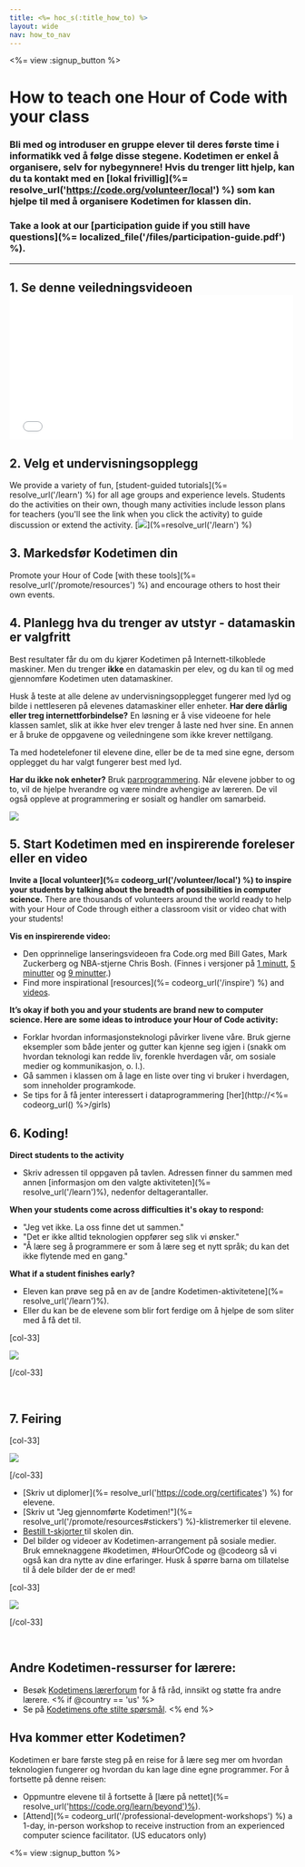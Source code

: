 ```yaml
---
title: <%= hoc_s(:title_how_to) %>
layout: wide
nav: how_to_nav
---
```

<%= view :signup_button %>

# How to teach one Hour of Code with your class

### Bli med og introduser en gruppe elever til deres første time i informatikk ved å følge disse stegene. Kodetimen er enkel å organisere, selv for nybegynnere! Hvis du trenger litt hjelp, kan du ta kontakt med en [lokal frivillig](%= resolve_url('https://code.org/volunteer/local') %) som kan hjelpe til med å organisere Kodetimen for klassen din.

### Take a look at our [participation guide if you still have questions](%= localized_file('/files/participation-guide.pdf') %).

* * *

## 1. Se denne veiledningsvideoen <iframe width="500" height="255" src="//www.youtube.com/embed/SrnvvWDm73k" frameborder="0" allowfullscreen mark="crwd-mark"></iframe> 

## 2. Velg et undervisningsopplegg

We provide a variety of fun, [student-guided tutorials](%= resolve_url('/learn') %) for all age groups and experience levels. Students do the activities on their own, though many activities include lesson plans for teachers (you'll see the link when you click the activity) to guide discussion or extend the activity. [![](/images/fit-700/tutorials.png)](%=resolve_url('/learn') %)

## 3. Markedsfør Kodetimen din

Promote your Hour of Code [with these tools](%= resolve_url('/promote/resources') %) and encourage others to host their own events.

## 4. Planlegg hva du trenger av utstyr - datamaskin er valgfritt

Best resultater får du om du kjører Kodetimen på Internett-tilkoblede maskiner. Men du trenger **ikke** en datamaskin per elev, og du kan til og med gjennomføre Kodetimen uten datamaskiner.

Husk å teste at alle delene av undervisningsopplegget fungerer med lyd og bilde i nettleseren på elevenes datamaskiner eller enheter. **Har dere dårlig eller treg internettforbindelse?** En løsning er å vise videoene for hele klassen samlet, slik at ikke hver elev trenger å laste ned hver sine. En annen er å bruke de oppgavene og veiledningene som ikke krever nettilgang.

Ta med hodetelefoner til elevene dine, eller be de ta med sine egne, dersom opplegget du har valgt fungerer best med lyd.

**Har du ikke nok enheter?** Bruk [parprogrammering](https://www.youtube.com/watch?v=vgkahOzFH2Q). Når elevene jobber to og to, vil de hjelpe hverandre og være mindre avhengige av læreren. De vil også oppleve at programmering er sosialt og handler om samarbeid.

<img src="/images/fit-350/group_ipad.jpg" />

## 5. Start Kodetimen med en inspirerende foreleser eller en video

**Invite a [local volunteer](%= codeorg_url('/volunteer/local') %) to inspire your students by talking about the breadth of possibilities in computer science.** There are thousands of volunteers around the world ready to help with your Hour of Code through either a classroom visit or video chat with your students!

**Vis en inspirerende video:**

- Den opprinnelige lanseringsvideoen fra Code.org med Bill Gates, Mark Zuckerberg og NBA-stjerne Chris Bosh. (Finnes i versjoner på [1 minutt](https://www.youtube.com/watch?v=qYZF6oIZtfc), [5 minutter](https://www.youtube.com/watch?v=nKIu9yen5nc) og [9 minutter](https://www.youtube.com/watch?v=dU1xS07N-FA).)
- Find more inspirational [resources](%= codeorg_url('/inspire') %) and [videos](https://www.youtube.com/playlist?list=PLzdnOPI1iJNfpD8i4Sx7U0y2MccnrNZuP).

**It’s okay if both you and your students are brand new to computer science. Here are some ideas to introduce your Hour of Code activity:**

- Forklar hvordan informasjonsteknologi påvirker livene våre. Bruk gjerne eksempler som både jenter og gutter kan kjenne seg igjen i (snakk om hvordan teknologi kan redde liv, forenkle hverdagen vår, om sosiale medier og kommunikasjon, o. l.).
- Gå sammen i klassen om å lage en liste over ting vi bruker i hverdagen, som inneholder programkode.
- Se tips for å få jenter interessert i dataprogrammering [her](http://<%= codeorg_url() %>/girls)

## 6. Koding!

**Direct students to the activity**

- Skriv adressen til oppgaven på tavlen. Adressen finner du sammen med annen [informasjon om den valgte aktiviteten](%= resolve_url('/learn')%), nedenfor deltagerantaller.

**When your students come across difficulties it's okay to respond:**

- "Jeg vet ikke. La oss finne det ut sammen."
- "Det er ikke alltid teknologien oppfører seg slik vi ønsker."
- "Å lære seg å programmere er som å lære seg et nytt språk; du kan det ikke flytende med en gang."

**What if a student finishes early?**

- Eleven kan prøve seg på en av de [andre Kodetimen-aktivitetene](%= resolve_url('/learn')%).
- Eller du kan be de elevene som blir fort ferdige om å hjelpe de som sliter med å få det til.

[col-33]

![](/images/fit-250/highschoolgirls.jpeg)

[/col-33]

<p style="clear:both">&nbsp;</p>

## 7. Feiring

[col-33]

![](/images/fit-300/boy-certificate.jpg)

[/col-33]

- [Skriv ut diplomer](%= resolve_url('https://code.org/certificates') %) for elevene.
- [Skriv ut "Jeg gjennomførte Kodetimen!"](%= resolve_url('/promote/resources#stickers') %)-klistremerker til elevene.
- [Bestill t-skjorter ](http://blog.code.org/post/132608499493/hour-of-code-shirts-and-more)til skolen din.
- Del bilder og videoer av Kodetimen-arrangement på sosiale medier. Bruk emneknaggene #kodetimen, #HourOfCode og @codeorg så vi også kan dra nytte av dine erfaringer. Husk å spørre barna om tillatelse til å dele bilder der de er med!

[col-33]

![](/images/fit-260/highlight-certificates.jpg)

[/col-33]

<p style="clear:both">&nbsp;</p>

## Andre Kodetimen-ressurser for lærere:

- Besøk [Kodetimens lærerforum](http://forum.code.org/c/plc/hour-of-code) for å få råd, innsikt og støtte fra andre lærere. <% if @country == 'us' %>
- Se på [Kodetimens ofte stilte spørsmål](https://support.code.org/hc/en-us/categories/200147083-Hour-of-Code). <% end %>

## Hva kommer etter Kodetimen?

Kodetimen er bare første steg på en reise for å lære seg mer om hvordan teknologien fungerer og hvordan du kan lage dine egne programmer. For å fortsette på denne reisen:

- Oppmuntre elevene til å fortsette å [lære på nettet](%= resolve_url('https://code.org/learn/beyond')%).
- [Attend](%= codeorg_url('/professional-development-workshops') %) a 1-day, in-person workshop to receive instruction from an experienced computer science facilitator. (US educators only)

<%= view :signup_button %>
